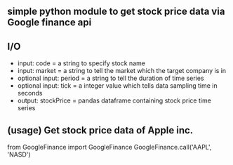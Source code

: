 ## simple python module to get stock price data via Google finance api

## I/O
* input: code = a string to specify stock name
* input: market = a string to tell the market which the target company is in
* optional input: period = a string to tell the duration of time series
* optional input: tick = a integer value which tells data sampling time in seconds
* output: stockPrice = pandas dataframe containing stock price time series

## (usage) Get stock price data of Apple inc.
from GoogleFinance import GoogleFinance
GoogleFinance.call('AAPL', 'NASD')
